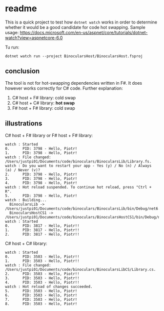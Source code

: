 # readme

This is a quick project to test how `dotnet watch` works in order to determine whether it would be a good candidate for code hot swapping. Sample usage: https://docs.microsoft.com/en-us/aspnet/core/tutorials/dotnet-watch?view=aspnetcore-6.0

Tu run:

```
dotnet watch run --project BinocularsHost/BinocularsHost.fsproj
```

## conclusion

The tool is not for hot-swapping dependencies written in F#. It does however works correctly for C# code. Further explanation:

1. C# host + F# library: cold swap
2. C# host + C# library: **hot swap**
3. F# host + F# library: cold swap

## illustrations

C# host + F# library or F# host + F# library:

```
watch : Started
0.      PID: 3798 - Hello, Piotr!
1.      PID: 3798 - Hello, Piotr!
watch : File changed: /Users/justpi01/Documents/code/binoculars/BinocularsLib/Library.fs.
watch : Do you want to restart your app - Yes (y) / No (n) / Always (a) / Never (v)?
2.      PID: 3798 - Hello, Piotr!
3.      PID: 3798 - Hello, Piotr!
4.      PID: 3798 - Hello, Piotr!
watch : Hot reload suspended. To continue hot reload, press "Ctrl + R".
5.      PID: 3798 - Hello, Piotr!
watch : Building...
  BinocularsLib -> /Users/justpi01/Documents/code/binoculars/BinocularsLib/bin/Debug/net6.0/BinocularsLib.dll
  BinocularsHostCS1 -> /Users/justpi01/Documents/code/binoculars/BinocularsHostCS1/bin/Debug/net6.0/BinocularsHostCS1.dll
watch : Started
0.      PID: 3817 - Hello, Piotr!!
1.      PID: 3817 - Hello, Piotr!!
2.      PID: 3817 - Hello, Piotr!!
```

C# host + C# library:

```
watch : Started
0.      PID: 3503 - Hello, Piotr!!
1.      PID: 3503 - Hello, Piotr!!
watch : File changed: /Users/justpi01/Documents/code/binoculars/BinocularsLibCS/Library.cs.
2.      PID: 3503 - Hello, Piotr!!
3.      PID: 3503 - Hello, Piotr!!
4.      PID: 3503 - Hello, Piotr!!
watch : Hot reload of changes succeeded.
5.      PID: 3503 - Hello, Piotr!
6.      PID: 3503 - Hello, Piotr!
7.      PID: 3503 - Hello, Piotr!
8.      PID: 3503 - Hello, Piotr!
```
